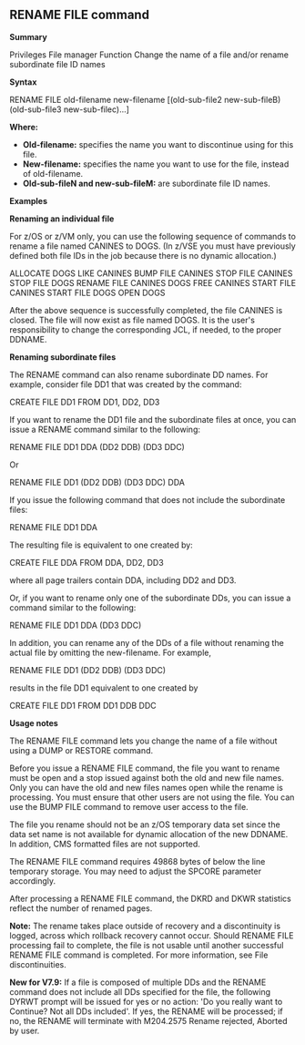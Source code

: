 ## RENAME FILE command

**Summary**

Privileges
File manager
Function
Change the name of a file and/or rename subordinate file ID names

**Syntax**

RENAME FILE old-filename new-filename
[(old-sub-file2 new-sub-fileB)
(old-sub-file3 new-sub-filec)...]

**Where:**

* **Old-filename:** specifies the name you want to discontinue using for this file.
* **New-filename:** specifies the name you want to use for the file, instead of old-filename.
* **Old-sub-fileN and new-sub-fileM:** are subordinate file ID names.

**Examples**

**Renaming an individual file**

For z/OS or z/VM only, you can use the following sequence of commands to rename a file named CANINES to DOGS. (In z/VSE you must have previously defined both file IDs in the job because there is no dynamic allocation.)

ALLOCATE DOGS LIKE CANINES
BUMP FILE CANINES
STOP FILE CANINES
STOP FILE DOGS
RENAME FILE CANINES DOGS
FREE CANINES
START FILE CANINES
START FILE DOGS
OPEN DOGS

After the above sequence is successfully completed, the file CANINES is closed. The file will now exist as file named DOGS. It is the user's responsibility to change the corresponding JCL, if needed, to the proper DDNAME.

**Renaming subordinate files**

The RENAME command can also rename subordinate DD names. For example, consider file DD1 that was created by the command:

CREATE FILE DD1 FROM DD1, DD2, DD3

If you want to rename the DD1 file and the subordinate files at once, you can issue a RENAME command similar to the following:

RENAME FILE DD1 DDA (DD2 DDB) (DD3 DDC)

Or

RENAME FILE DD1 (DD2 DDB) (DD3 DDC) DDA

If you issue the following command that does not include the subordinate files:

RENAME FILE DD1 DDA

The resulting file is equivalent to one created by:

CREATE FILE DDA FROM DDA, DD2, DD3

where all page trailers contain DDA, including DD2 and DD3.

Or, if you want to rename only one of the subordinate DDs, you can issue a command similar to the following:

RENAME FILE DD1 DDA (DD3 DDC)

In addition, you can rename any of the DDs of a file without renaming the actual file by omitting the new-filename. For example,

RENAME FILE DD1 (DD2 DDB) (DD3 DDC)

results in the file DD1 equivalent to one created by

CREATE FILE DD1 FROM DD1 DDB DDC

**Usage notes**

The RENAME FILE command lets you change the name of a file without using a DUMP or RESTORE command.

Before you issue a RENAME FILE command, the file you want to rename must be open and a stop issued against both the old and new file names. Only you can have the old and new files names open while the rename is processing. You must ensure that other users are not using the file. You can use the BUMP FILE command to remove user access to the file.

The file you rename should not be an z/OS temporary data set since the data set name is not available for dynamic allocation of the new DDNAME. In addition, CMS formatted files are not supported.

The RENAME FILE command requires 49868 bytes of below the line temporary storage. You may need to adjust the SPCORE parameter accordingly.

After processing a RENAME FILE command, the DKRD and DKWR statistics reflect the number of renamed pages.

**Note:** The rename takes place outside of recovery and a discontinuity is logged, across which rollback recovery cannot occur. Should RENAME FILE processing fail to complete, the file is not usable until another successful RENAME FILE command is completed. For more information, see File discontinuities.

**New for V7.9:** If a file is composed of multiple DDs and the RENAME command does not include all DDs specified for the file, the following DYRWT prompt will be issued for yes or no action: 'Do you really want to Continue? Not all DDs included'. If yes, the RENAME will be processed; if no, the RENAME will terminate with M204.2575 Rename rejected, Aborted by user.

